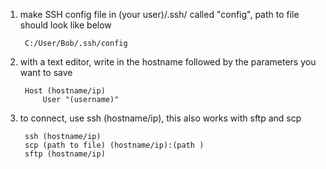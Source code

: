 1. make SSH config file in (your user)/.ssh/ called "config", path to file should look like below

		C:/User/Bob/.ssh/config

2. with a text editor, write in the hostname followed by the parameters you want to save

		Host (hostname/ip)
			User "(username)"

3. to connect, use ssh (hostname/ip), this also works with sftp and scp 

		ssh (hostname/ip)
		scp (path to file) (hostname/ip):(path )
		sftp (hostname/ip)